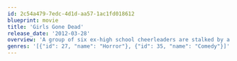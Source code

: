 ```yaml
---
id: 2c54a479-7edc-4d1d-aa57-1ac1fd018612
blueprint: movie
title: 'Girls Gone Dead'
release_date: '2012-03-28'
overview: 'A group of six ex-high school cheerleaders are stalked by a killer with a medieval war hammer and battle axe during their first Spring Break from college.'
genres: '[{"id": 27, "name": "Horror"}, {"id": 35, "name": "Comedy"}]'
---
```

